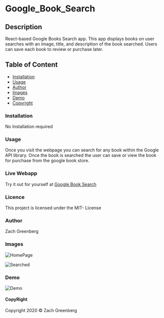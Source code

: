 # Google_Book_Search

## Description
React-based Google Books Search app. This app displays books on user searches with an image, title, and description of the book searched. Users can save each book to review or purchase later.

## Table of Content

- [Installation](#installation)
- [Usage](#usage)
- [Author](#author)
- [Images](#images)
- [Demo](#demo)
- [Copyright](#copyright)


### Installation

No Installation required

### Usage

Once you visit the webpage you can search for any book within the Google API library. Once the book is searched the user can save or view the book for purchase from the google book store.

### Live Webapp

Try it out for yourself at [Google Book Search](https://afternoon-inlet-20487.herokuapp.com/)

### Licence

This project is licensed under the MIT- License

### Author

Zach Greenberg

### Images

![HomePage](./googlebooks/public/images/home.jpg)

![Searched](./googlebooks/public/images/searched.jpg)

### Demo

![Demo]()

#### CopyRight

Copyright 2020 &copy; Zach Greenberg